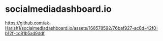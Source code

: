 # socialmediadashboard.io

https://github.com/ak-Harish1/socialmediadashboard.io/assets/168578592/76baf927-ac8d-42f0-b12f-cc81b5ad9ddf


